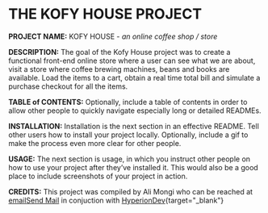 # THE KOFY HOUSE PROJECT

**PROJECT NAME:** 
KOFY HOUSE - *an online coffee shop / store*

**DESCRIPTION:** 
The goal of the Kofy House project was to create a functional front-end online store where a user can see what we are about, visit a store where coffee brewing machines, beans and books are available. Load the items to a cart, obtain a real time total bill and simulate a purchase checkout for all the items.  

**TABLE of CONTENTS:** Optionally, include a table of contents in order to allow other people to quickly navigate especially long or detailed READMEs.

**INSTALLATION:** Installation is the next section in an effective README. Tell other users how to install your project locally. Optionally, include a gif to make the process even more clear for other people.

**USAGE:** The next section is usage, in which you instruct other people on how to use your project after they’ve installed it. This would also be a good place to include screenshots of your project in action.

**CREDITS:** This project was compiled by Ali Mongi who can be reached at [email](mailto:alphan.mongi@gmail.com)<a href="mailto:someone@example.com?Subject=Hello%20again" target="_top">Send Mail</a> in conjuction with [HyperionDev](www.hyperiondev.com){target="_blank"} 
